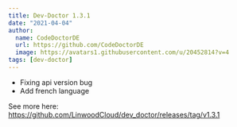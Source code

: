 ```yaml
---
title: Dev-Doctor 1.3.1
date: "2021-04-04"
author:
  name: CodeDoctorDE
  url: https://github.com/CodeDoctorDE
  image: https://avatars1.githubusercontent.com/u/20452814?v=4
tags: [dev-doctor]
---
```


- Fixing api version bug
- Add french language

See more here: <https://github.com/LinwoodCloud/dev_doctor/releases/tag/v1.3.1>

